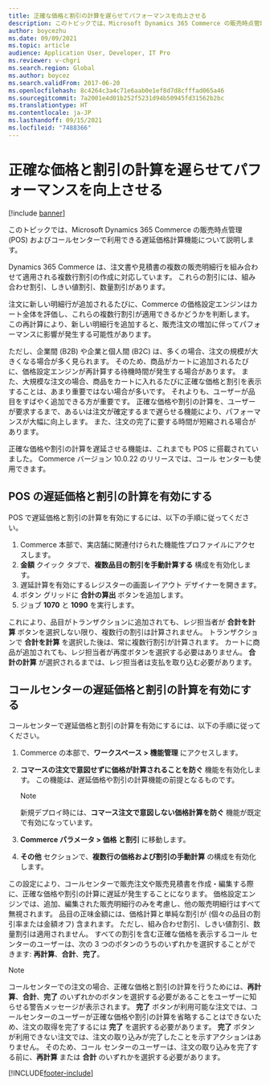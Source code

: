 ```yaml
---
title: 正確な価格と割引の計算を遅らせてパフォーマンスを向上させる
description: このトピックでは、Microsoft Dynamics 365 Commerce の販売時点管理 (POS) およびコールセンターで利用できる遅延価格計算機能について説明します。
author: boycezhu
ms.date: 09/09/2021
ms.topic: article
audience: Application User, Developer, IT Pro
ms.reviewer: v-chgri
ms.search.region: Global
ms.author: boycez
ms.search.validFrom: 2017-06-20
ms.openlocfilehash: 8c4264c3a4c71e6aab0e1ef8d7d8cfffad065a46
ms.sourcegitcommit: 7a2001e4d01b252f5231d94b50945fd31562b2bc
ms.translationtype: HT
ms.contentlocale: ja-JP
ms.lasthandoff: 09/15/2021
ms.locfileid: "7488366"
---
```

# <a name="delay-exact-price-and-discount-calculation-for-improved-performance"></a>正確な価格と割引の計算を遅らせてパフォーマンスを向上させる

[!include [banner](includes/banner.md)]

このトピックでは、Microsoft Dynamics 365 Commerce の販売時点管理 (POS) およびコールセンターで利用できる遅延価格計算機能について説明します。

Dynamics 365 Commerce は、注文書や見積書の複数の販売明細行を組み合わせて適用される複数行割引の作成に対応しています。 これらの割引には、組み合わせ割引、しきい値割引、数量割引があります。

注文に新しい明細行が追加されるたびに、Commerce の価格設定エンジンはカート全体を評価し、これらの複数行割引が適用できるかどうかを判断します。 この再計算により、新しい明細行を追加すると、販売注文の増加に伴ってパフォーマンスに影響が発生する可能性があります。

ただし、企業間 (B2B) や企業と個人間 (B2C) は、多くの場合、注文の規模が大きくなる場合が多く見られます。 そのため、商品がカートに追加されるたびに、価格設定エンジンが再計算する待機時間が発生する場合があります。 また、大規模な注文の場合、商品をカートに入れるたびに正確な価格と割引を表示することは、あまり重要ではない場合が多いです。 それよりも、ユーザーが品目をすばやく追加できる方が重要です。 正確な価格や割引の計算を、ユーザーが要求するまで、あるいは注文が確定するまで遅らせる機能により、パフォーマンスが大幅に向上します。 また、注文の完了に要する時間が短縮される場合があります。

正確な価格や割引の計算を遅延させる機能は、これまでも POS に搭載されていました。 Commerce バージョン 10.0.22 のリリースでは、コール センターも使用できます。

## <a name="enable-delayed-price-and-discount-calculation-for-pos"></a>POS の遅延価格と割引の計算を有効にする

POS で遅延価格と割引の計算を有効にするには、以下の手順に従ってください。

1. Commerce 本部で、実店舗に関連付けられた機能性プロファイルにアクセスします。
1. **金額** クイック タブで、**複数品目の割引を手動計算する** 構成を有効化します。
1. 遅延計算を有効にするレジスターの画面レイアウト デザイナーを開きます。
1. ボタン グリッドに **合計の算出** ボタンを追加します。
1. ジョブ **1070** と **1090** を実行します。

これにより、品目がトランザクションに追加されても、レジ担当者が **合計を計算** ボタンを選択しない限り、複数行の割引は計算されません。 トランザクションで **合計を計算** を選択した後は、常に複数行割引が計算されます。 カートに商品が追加されても、レジ担当者が再度ボタンを選択する必要はありません。 **合計の計算** が選択されるまでは、レジ担当者は支払を取り込む必要があります。

## <a name="enable-delayed-price-and-discount-calculation-for-call-center"></a>コールセンターの遅延価格と割引の計算を有効にする

コールセンターで遅延価格と割引の計算を有効にするには、以下の手順に従ってください。

1. Commerce の本部で、**ワークスペース \> 機能管理** にアクセスします。
1. **コマースの注文で意図せずに価格が計算されることを防ぐ** 機能を有効化します。 この機能は、遅延価格や割引の計算機能の前提となるものです。

    > [!NOTE]
    > 新規デプロイ時には、**コマース注文で意図しない価格計算を防ぐ** 機能が既定で有効になっています。

1. **Commerce パラメータ \> 価格 と割引** に移動します。
1. **その他** セクションで、**複数行の価格および割引の手動計算** の構成を有効化します。

この設定により、コールセンターで販売注文や販売見積書を作成・編集する際に、正確な価格や割引の計算に遅延が発生することになります。 価格設定エンジンでは、追加、編集された販売明細行のみを考慮し、他の販売明細行はすべて無視されます。 品目の正味金額には、価格計算と単純な割引が (個々の品目の割引率または金額オフ) 含まれます。 ただし、組み合わせ割引、しきい値割引、数量割引は適用されません。 すべての割引を含む正確な価格を表示するコール センターのユーザーは、次の 3 つのボタンのうちのいずれかを選択することができます: **再計算**、**合計**、**完了**。

> [!NOTE]
> コールセンターでの注文の場合、正確な価格と割引の計算を行うためには、**再計算**、**合計**、**完了** のいずれかのボタンを選択する必要があることをユーザーに知らせる警告メッセージが表示されます。 **完了** ボタンが利用可能な注文では、コールセンターのユーザーが正確な価格や割引の計算を省略することはできないため、注文の取得を完了するには **完了** を選択する必要があります。 **完了** ボタンが利用できない注文では、注文の取り込みが完了したことを示すアクションはありません。 そのため、コール センターのユーザーは、注文の取り込みを完了する前に、**再計算** または **合計** のいずれかを選択する必要があります。

[!INCLUDE[footer-include](../includes/footer-banner.md)]
